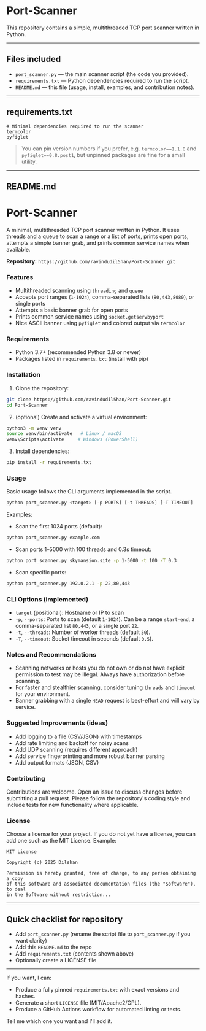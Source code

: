 # Port-Scanner

This repository contains a simple, multithreaded TCP port scanner written in Python.

---

## Files included

* `port_scanner.py` — the main scanner script (the code you provided).
* `requirements.txt` — Python dependencies required to run the script.
* `README.md` — this file (usage, install, examples, and contribution notes).

---

## requirements.txt

```
# Minimal dependencies required to run the scanner
termcolor
pyfiglet
```

> You can pin version numbers if you prefer, e.g. `termcolor==1.1.0` and `pyfiglet==0.8.post1`, but unpinned packages are fine for a small utility.

---

## README.md

# Port-Scanner

A minimal, multithreaded TCP port scanner written in Python. It uses threads and a queue to scan a range or a list of ports, prints open ports, attempts a simple banner grab, and prints common service names when available.

**Repository:** `https://github.com/ravindudil5han/Port-Scanner.git`

### Features

* Multithreaded scanning using `threading` and `queue`
* Accepts port ranges (`1-1024`), comma-separated lists (`80,443,8080`), or single ports
* Attempts a basic banner grab for open ports
* Prints common service names using `socket.getservbyport`
* Nice ASCII banner using `pyfiglet` and colored output via `termcolor`

### Requirements

* Python 3.7+ (recommended Python 3.8 or newer)
* Packages listed in `requirements.txt` (install with pip)

### Installation

1. Clone the repository:

```bash
git clone https://github.com/ravindudil5han/Port-Scanner.git
cd Port-Scanner
```

2. (optional) Create and activate a virtual environment:

```bash
python3 -m venv venv
source venv/bin/activate   # Linux / macOS
venv\Scripts\activate     # Windows (PowerShell)
```

3. Install dependencies:

```bash
pip install -r requirements.txt
```

### Usage

Basic usage follows the CLI arguments implemented in the script.

```bash
python port_scanner.py <target> [-p PORTS] [-t THREADS] [-T TIMEOUT]
```

Examples:

* Scan the first 1024 ports (default):

```bash
python port_scanner.py example.com
```

* Scan ports 1–5000 with 100 threads and 0.3s timeout:

```bash
python port_scanner.py skymansion.site -p 1-5000 -t 100 -T 0.3
```

* Scan specific ports:

```bash
python port_scanner.py 192.0.2.1 -p 22,80,443
```

### CLI Options (implemented)

* `target` (positional): Hostname or IP to scan
* `-p`, `--ports`: Ports to scan (default `1-1024`). Can be a range `start-end`, a comma-separated list `80,443`, or a single port `22`.
* `-t`, `--threads`: Number of worker threads (default `50`).
* `-T`, `--timeout`: Socket timeout in seconds (default `0.5`).

### Notes and Recommendations

* Scanning networks or hosts you do not own or do not have explicit permission to test may be illegal. Always have authorization before scanning.
* For faster and stealthier scanning, consider tuning `threads` and `timeout` for your environment.
* Banner grabbing with a single `HEAD` request is best-effort and will vary by service.

### Suggested Improvements (ideas)

* Add logging to a file (CSV/JSON) with timestamps
* Add rate limiting and backoff for noisy scans
* Add UDP scanning (requires different approach)
* Add service fingerprinting and more robust banner parsing
* Add output formats (JSON, CSV)

### Contributing

Contributions are welcome. Open an issue to discuss changes before submitting a pull request. Please follow the repository's coding style and include tests for new functionality where applicable.

### License

Choose a license for your project. If you do not yet have a license, you can add one such as the MIT License. Example:

```
MIT License

Copyright (c) 2025 Dilshan

Permission is hereby granted, free of charge, to any person obtaining a copy
of this software and associated documentation files (the "Software"), to deal
in the Software without restriction...
```

---

## Quick checklist for repository

* Add `port_scanner.py` (rename the script file to `port_scanner.py` if you want clarity)
* Add this `README.md` to the repo
* Add `requirements.txt` (contents shown above)
* Optionally create a LICENSE file

---

If you want, I can:

* Produce a fully pinned `requirements.txt` with exact versions and hashes.
* Generate a short `LICENSE` file (MIT/Apache2/GPL).
* Produce a GitHub Actions workflow for automated linting or tests.

Tell me which one you want and I'll add it.
